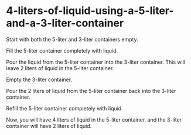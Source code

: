 # 4-liters-of-liquid-using-a-5-liter-and-a-3-liter-container
Start with both the 5-liter and 3-liter containers empty.

Fill the 5-liter container completely with liquid.

Pour the liquid from the 5-liter container into the 3-liter container. This will leave 2 liters of liquid in the 5-liter container.

Empty the 3-liter container.

Pour the 2 liters of liquid from the 5-liter container back into the 3-liter container.

Refill the 5-liter container completely with liquid.

Now, you will have 4 liters of liquid in the 5-liter container, and the 3-liter container will have 2 liters of liquid.

